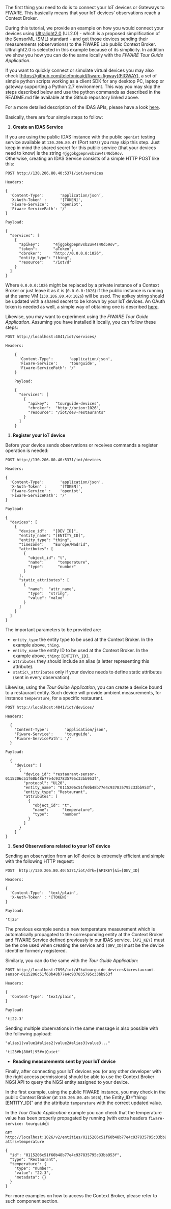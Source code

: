 The first thing you need to do is to connect your IoT devices or
Gateways to FIWARE. This basically means that your IoT devices’ observations reach a Context Broker.

During this tutorial, we provide an example on how you would
connect your devices using [Ultralight2.0](https://github.com/telefonicaid/iotagent-ul#protocol) (UL2.0) - which is a proposed
simplification of the SensorML (SML) standard - and get those devices
sending their measurements (observations) to the FIWARE Lab public
Context Broker. Ultralight2.0 is selected in this example because of its
simplicity. In addition we show you how you can do the same locally with the
*FIWARE Tour Guide Application*. 

If you want to quickly connect or simulate virtual devices you may also
check [https://github.com/telefonicaid/fiware-figway](FIGWAY),
a set of simple python scripts working as a client SDK for
any desktop PC, laptop or gateway supporting a Python 2.7 environment.
This way you may skip the steps described below and use the python
commands as described in the README.md file available at the Github
repository linked above.

For a more detailed description of the IDAS APIs,
please have a look [here](http://docs.telefonicaiotiotagents.apiary.io/).

Basically, there are four simple steps to follow:

1. **Create an IDAS Service**

 If you are using the public IDAS instance with the public `openiot`
testing service available at `130.206.80.47` (Port `5073`) you may skip this
step. Just keep in mind the shared secret for this public service (that
your devices need to know) is the string `4jggokgpepnvsb2uv4s40d59ov`.  
 Otherwise, creating an IDAS Service consists of a simple HTTP POST like this:

    POST http://130.206.80.40:5371/iot/services
    
    Headers:
    
    {
      'Content-Type':       'application/json’,
      'X-Auth-Token' :      '[TOKEN]',
      'Fiware-Service':     'openiot',
      'Fiware-ServicePath': '/'
    }
    
    Payload:
    
    {
      "services": [
        {
          "apikey":      "4jggokgpepnvsb2uv4s40d59ov",
          "token":       "aToken",
          "cbroker":     "http://0.0.0.0:1026",
          "entity_type": "thing",
          "resource":    "/iot/d"
        }
      ]
    }

Where `0.0.0.0:1026` might be replaced by a private instance of
a Context Broker or just leave it as it is (`0.0.0.0:1026`) if the public
instance is running at the same VM (`130.206.80.40:1026`) will be used. The apikey
string should be updated with a shared secret to be known by your IoT devices. An OAuth
token is needed as well, a simple way of obtaining one
is described [here](http://fiware-orion.readthedocs.io/en/develop/quick_start_guide/index.html).

Likewise, you may want to experiment using the *FIWARE Tour Guide Application*.
Assuming you have installed it locally, you can follow these steps: 

    POST http://localhost:4041/iot/services/
    
    Headers:
        
        {
          'Content-Type':       'application/json',
          'Fiware-Service':     'tourguide',
          'Fiware-ServicePath': '/'
        }
        
        Payload:
        
        {
          "services": [
            {
              "apikey":   "tourguide-devices",
              "cbroker":  "http://orion:1026",
              "resource": "/iot/dev-restaurants"
            }
          ]
        }


1. **Register your IoT device**

Before your device sends observations or receives commands a register operation is needed:

    POST http://130.206.80.40:5371/iot/devices
    
    Headers:
    
    {
      'Content-Type':       'application/json',
      'X-Auth-Token' :      '[TOKEN]',
      'Fiware-Service' :    'openiot',
      'Fiware-ServicePath': '/'
    }
    
    Payload:
    
    {
      "devices": [
        {
          "device_id":   "[DEV_ID]",
          "entity_name": "[ENTITY_ID]",
          "entity_type": "thing",
          "timezone":    "Europe/Madrid",
          "attributes": [
            {
              "object_id": "t",
              "name":      "temperature",
              "type":      "number"
            }
          ],
          "static_attributes": [
            {
              "name":  "attr_name",
              "type":  "string",
              "value": "value"
            }
          ]
        }
      ]
    }

The important parameters to be provided are:

* `entity_type` the entity type to be used at the Context Broker. In the example above, `thing`.
* `entity_name` the entity ID to be used at the Context Broker. In the example above, `thing:[ENTITY\_ID]`.
* `attributes`  they should include an alias (a letter representing this attribute).
* `static\_attributes` only if your device needs to define static attributes (sent in every observation).
 
Likewise, using the *Tour Guide Application*, you can create a device bound to a restaurant entity.
Such device will provide ambient measurements, for instance `temperature`, for a specific restaurant.
 
    POST http://localhost:4041/iot/devices/
     
    Headers:
    
      {
        'Content-Type':       'application/json',
        'Fiware-Service':     'tourguide',
        'Fiware-ServicePath': '/'
      }
    
    Payload:
    
      {
        "devices": [
          {
            "device_id": "restaurant-sensor-0115206c51f60b48b77e4c937835795c33bb953f",
            "protocol": "UL20",
            "entity_name": "0115206c51f60b48b77e4c937835795c33bb953f",
            "entity_type": "Restaurant",
            "attributes": [
              {
                "object_id": "t",
                "name":      "temperature",
                "type":      "number"
              }
            ]
          }
        ]
    }

1. **Send Observations related to your IoT device**

 Sending an observation from an IoT device is extremely efficient and simple with the following HTTP request:

    POST  http://130.206.80.40:5371/iot/d?k=[APIKEY]&i=[DEV_ID]
    
    Headers:
    
    {
      'Content-Type':  'text/plain',
      'X-Auth-Token' : '[TOKEN]'
    }
    
    Payload:
    
    't|25'

The previous example sends a new temperature measurement which
is automatically propagated to the corresponding entity at the
Context Broker and FIWARE Service defined previously in our IDAS service.
`[API_KEY]` must be the one used when creating the service and `[DEV_ID]`must be the device
identifier formerly registered. 

Similarly, you can do the same with the *Tour Guide Application*:

    POST http://localhost:7896/iot/d?k=tourguide-devices&i=restaurant-sensor-0115206c51f60b48b77e4c937835795c33bb953f
    
    Headers:
    
    {
      'Content-Type': 'text/plain',
    }
    
    Payload:
    
    't|22.3'

Sending multiple observations in the same message is also possible with the following payload:

    "alias1|value1#alias2|value2#alias3|value3..."
    
    't|23#h|80#l|95#m|Quiet'

+ **Reading measurements sent by your IoT device**

Finally, after connecting your IoT devices you (or any other
developer with the right access permissions) should be able to use the
Context Broker NGSI API to query the NGSI entity assigned to your device. 

In the first example, using the public FIWARE instance,
you may check in the public Context Broker (at `130.206.80.40:1026`), the
Entity\_ID=”thing:[ENTITY\_ID]” and the attribute `temperature` with the correct updated value.

In the *Tour Guide Application* example you can check that the temperature value has been properly
propagated by running (with extra headers `fiware-service: tourguide`):

    GET http://localhost:1026/v2/entities/0115206c51f60b48b77e4c937835795c33bb953f?attrs=temperature
    
    {
      "id": "0115206c51f60b48b77e4c937835795c33bb953f",
      "type": "Restaurant",
      "temperature": {
        "type": "number",
        "value": "22.3",
        "metadata": {}
      }
    }

For more examples on how to access the Context Broker, please refer to such component section.
